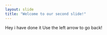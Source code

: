 ```yaml
---
layout: slide
title: "Welcome to our second slide!"
---
```

Hey i have done it
Use the left arrow to go back!
